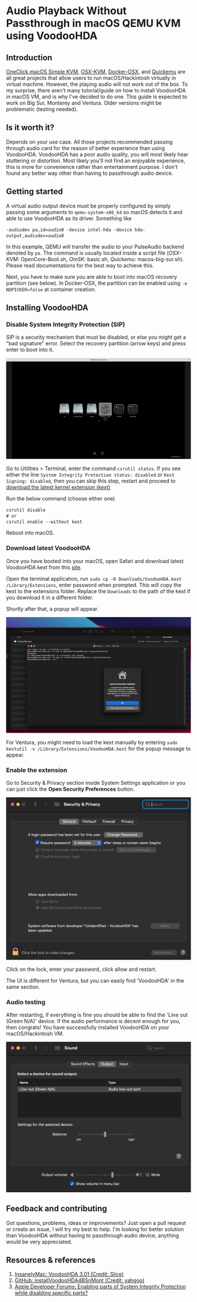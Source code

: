 # Audio Playback Without Passthrough in macOS QEMU KVM using VoodooHDA

## Introduction
[OneClick macOS Simple KVM](https://oneclick-macos-simple-kvm.notaperson535.is-a.dev/), [OSX-KVM](https://oneclick-macos-simple-kvm.notaperson535.is-a.dev/), [Docker-OSX](https://github.com/sickcodes/Docker-OSX), and [Quickemu](https://github.com/quickemu-project/quickemu) are all great projects that allow users to run macOS/Hackintosh virtually in virtual machine. However, the playing audio will not work out of the box. To my surprise, there aren't many tutorial/guide on how to install VoodooHDA in macOS VM, and is why I've decided to do one. This guide is expected to work on Big Sur, Monterey and Ventura. Older versions might be problematic (testing needed).

## Is it worth it?
Depends on your use case. All those projects recommended passing through audio card for the reason of better experience than using VoodooHDA. VoodooHDA has a poor audio quality, you will most likely hear stuttering or distortion. Most likely you'll not find an enjoyable experience, this is more for convenience rather than entertainment purpose. I don't found any better way other than having to passthrough audio device.

## Getting started
A virtual audio output device must be properly configured by simply passing some arguments to `qemu-system-x86_64` so macOS detects it and able to use VoodooHDA as its driver. Something like 
```
-audiodev pa,id=audio0 -device intel-hda -device hda-output,audiodev=audio0
```
In this example, QEMU will transfer the audio to your PulseAudio backend denoted by `pa`. The command is usually located inside a script file (_OSX-KVM_: OpenCore-Boot.sh, _OmSK_: basic.sh, _Quickemu_: macos-big-sur.sh). Please read documentations for the best way to achieve this.

Next, you have to make sure you are able to boot into macOS recovery partition (see below). In Docker-OSX, the partition can be enabled using `-e NOPICKER=false` at container creation. 

## Installing VoodooHDA

### Disable System Integrity Protection (SIP)
SIP is a security mechanism that must be disabled, or else you might get a "bad signature" error.
Select the recovery partition (arrow keys) and press enter to boot into it.

![Recovery partition in OpenCore](/images/Recovery_in_OpenCore.png)

Go to Utilities > Terminal, enter the command `csrutil status`. If you see either the line `System Integrity Protection status: disabled` or `Kext Signing: disabled`, then you can skip this step, restart and proceed to [download the latest kernel extension (kext)]()

Run the below command (choose either one)
```
csrutil disable
# or
csrutil enable --without kext
```
Reboot into macOS.
### Download latest VoodooHDA
Once you have booted into your macOS, open Safari and download latest VoodooHDA kext from this [site]().

Open the terminal application, run `sudo cp -R Downloads/VoodooHDA.kext /Library/Extensions`, enter password when prompted. This will copy the kext to the extensions folder. Replace the `Downloads` to the path of the kext if you download it in a different folder.

Shortly after that, a popup will appear.

![System Extension Updated](/images/Kext_Popup.png)

For Ventura, you might need to load the kext manually by entering `sudo kextutil -v /Library/Extensions/VoodooHDA.kext` for the popup message to appear.

### Enable the extension
Go to Security & Privacy section inside System Settings application or you can just click the **Open Security Preferences** button.

![Security & Privacy](/images/Security_%26_Privacy_macOS.png)

Click on the lock, enter your password, click allow and restart.

The UI is different for Ventura, but you can easily find 'VoodooHDA' in the same section.

### Audio testing
After restarting, if everything is fine you should be able to find the 'Line out (Green N/A)' device. If the audio performance is decent enough for you, then congrats! You have successfully installed VoodooHDA on your macOS/Hackintosh VM.

![Sound Settings](/images/Sound_Settings.png)

## Feedback and contributing 
Got questions, problems, ideas or improvements? Just open a pull request or create an issue, I will try my best to help. I'm looking for better solution than VoodooHDA without having to passthrough audio device, anything would be very appreciated.

## Resources & references
1. [InsanelyMac: VoodooHDA 3.01 (Credit: Slice)]()
2. [GitHub: installVoodooHDA4BSnMont (Credit: yahgoo)]()
2. [Apple Developer Forums: Enabling parts of System Integrity Protection while disabling specific parts?]()